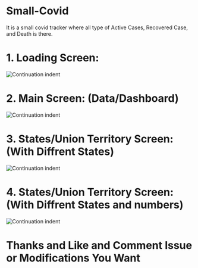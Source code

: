 # Small-Covid

It is a small covid tracker where all type of Active Cases, Recovered Case, and Death is there.

#  1. Loading Screen: 

 ![Continuation indent](docs/1.jpeg)
 
#  2. Main Screen: (Data/Dashboard) 
 
 ![Continuation indent](docs/2.jpeg)
 
#  3. States/Union Territory Screen: (With Diffrent States) 
 
 ![Continuation indent](docs/3.jpeg)
 
#  4. States/Union Territory Screen: (With Diffrent States and numbers) 
 
 ![Continuation indent](docs/4.jpeg)
 
# Thanks and Like and Comment Issue or Modifications You Want
